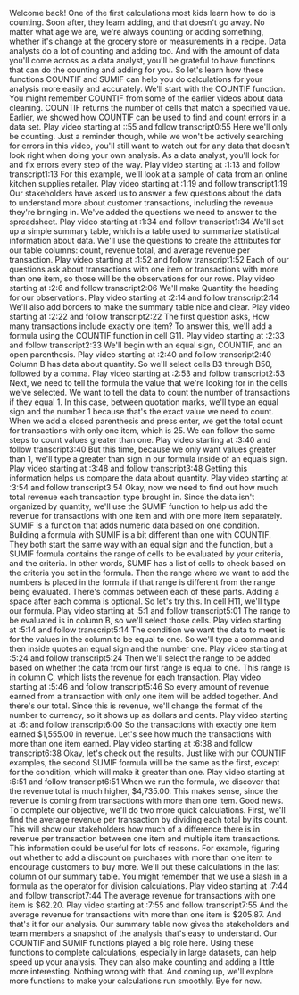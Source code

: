 

Welcome back! One of the first calculations most kids learn how to do is counting. Soon after, they learn adding, and that doesn't go away. No matter what age we are, we're always counting or adding something, whether it's change at the grocery store or measurements in a recipe. Data analysts do a lot of counting and adding too. And with the amount of data you'll come across as a data analyst, you'll be grateful to have functions that can do the counting and adding for you. So let's learn how these functions COUNTIF and SUMIF can help you do calculations for your analysis more easily and accurately. We'll start with the COUNTIF function. You might remember COUNTIF from some of the earlier videos about data cleaning. COUNTIF returns the number of cells that match a specified value. Earlier, we showed how COUNTIF can be used to find and count errors in a data set.
Play video starting at ::55 and follow transcript0:55
Here we'll only be counting. Just a reminder though, while we won't be actively searching for errors in this video, you'll still want to watch out for any data that doesn't look right when doing your own analysis. As a data analyst, you'll look for and fix errors every step of the way.
Play video starting at :1:13 and follow transcript1:13
For this example, we'll look at a sample of data from an online kitchen supplies retailer.
Play video starting at :1:19 and follow transcript1:19
Our stakeholders have asked us to answer a few questions about the data to understand more about customer transactions, including the revenue they're bringing in. We've added the questions we need to answer to the spreadsheet.
Play video starting at :1:34 and follow transcript1:34
We'll set up a simple summary table, which is a table used to summarize statistical information about data. We'll use the questions to create the attributes for our table columns: count, revenue total, and average revenue per transaction.
Play video starting at :1:52 and follow transcript1:52
Each of our questions ask about transactions with one item or transactions with more than one item, so those will be the observations for our rows.
Play video starting at :2:6 and follow transcript2:06
We'll make Quantity the heading for our observations.
Play video starting at :2:14 and follow transcript2:14
We'll also add borders to make the summary table nice and clear.
Play video starting at :2:22 and follow transcript2:22
The first question asks, How many transactions include exactly one item? To answer this, we'll add a formula using the COUNTIF function in cell G11.
Play video starting at :2:33 and follow transcript2:33
We'll begin with an equal sign, COUNTIF, and an open parenthesis.
Play video starting at :2:40 and follow transcript2:40
Column B has data about quantity. So we'll select cells B3 through B50, followed by a comma.
Play video starting at :2:53 and follow transcript2:53
Next, we need to tell the formula the value that we're looking for in the cells we've selected. We want to tell the data to count the number of transactions if they equal 1. In this case, between quotation marks, we'll type an equal sign and the number 1 because that's the exact value we need to count. When we add a closed parenthesis and press enter, we get the total count for transactions with only one item, which is 25. We can follow the same steps to count values greater than one.
Play video starting at :3:40 and follow transcript3:40
But this time, because we only want values greater than 1, we'll type a greater than sign in our formula inside of an equals sign.
Play video starting at :3:48 and follow transcript3:48
Getting this information helps us compare the data about quantity.
Play video starting at :3:54 and follow transcript3:54
Okay, now we need to find out how much total revenue each transaction type brought in. Since the data isn't organized by quantity, we'll use the SUMIF function to help us add the revenue for transactions with one item and with one more item separately. SUMIF is a function that adds numeric data based on one condition. Building a formula with SUMIF is a bit different than one with COUNTIF. They both start the same way with an equal sign and the function, but a SUMIF formula contains the range of cells to be evaluated by your criteria, and the criteria. In other words, SUMIF has a list of cells to check based on the criteria you set in the formula. Then the range where we want to add the numbers is placed in the formula if that range is different from the range being evaluated. There's commas between each of these parts. Adding a space after each comma is optional. So let's try this. In cell H11, we'll type our formula.
Play video starting at :5:1 and follow transcript5:01
The range to be evaluated is in column B, so we'll select those cells.
Play video starting at :5:14 and follow transcript5:14
The condition we want the data to meet is for the values in the column to be equal to one. So we'll type a comma and then inside quotes an equal sign and the number one.
Play video starting at :5:24 and follow transcript5:24
Then we'll select the range to be added based on whether the data from our first range is equal to one. This range is in column C, which lists the revenue for each transaction.
Play video starting at :5:46 and follow transcript5:46
So every amount of revenue earned from a transaction with only one item will be added together. And there's our total. Since this is revenue, we'll change the format of the number to currency, so it shows up as dollars and cents.
Play video starting at :6: and follow transcript6:00
So the transactions with exactly one item earned $1,555.00 in revenue. Let's see how much the transactions with more than one item earned.
Play video starting at :6:38 and follow transcript6:38
Okay, let's check out the results. Just like with our COUNTIF examples, the second SUMIF formula will be the same as the first, except for the condition, which will make it greater than one.
Play video starting at :6:51 and follow transcript6:51
When we run the formula, we discover that the revenue total is much higher, $4,735.00. This makes sense, since the revenue is coming from transactions with more than one item. Good news. To complete our objective, we'll do two more quick calculations. First, we'll find the average revenue per transaction by dividing each total by its count. This will show our stakeholders how much of a difference there is in revenue per transaction between one item and multiple item transactions. This information could be useful for lots of reasons. For example, figuring out whether to add a discount on purchases with more than one item to encourage customers to buy more. We'll put these calculations in the last column of our summary table. You might remember that we use a slash in a formula as the operator for division calculations.
Play video starting at :7:44 and follow transcript7:44
The average revenue for transactions with one item is $62.20.
Play video starting at :7:55 and follow transcript7:55
And the average revenue for transactions with more than one item is $205.87. And that's it for our analysis. Our summary table now gives the stakeholders and team members a snapshot of the analysis that's easy to understand. Our COUNTIF and SUMIF functions played a big role here. Using these functions to complete calculations, especially in large datasets, can help speed up your analysis. They can also make counting and adding a little more interesting. Nothing wrong with that. And coming up, we'll explore more functions to make your calculations run smoothly. Bye for now.